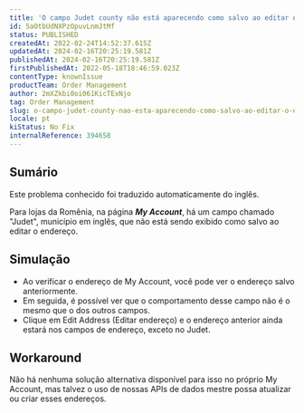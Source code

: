 ```yaml
---
title: 'O campo Judet county não está aparecendo como salvo ao editar o endereço na minha conta na Romênia.'
id: 5aOtbUdNXPzOpuvLnmJtMf
status: PUBLISHED
createdAt: 2022-02-24T14:52:37.615Z
updatedAt: 2024-02-16T20:25:19.581Z
publishedAt: 2024-02-16T20:25:19.581Z
firstPublishedAt: 2022-05-18T18:46:59.023Z
contentType: knownIssue
productTeam: Order Management
author: 2mXZkbi0oi061KicTExNjo
tag: Order Management
slug: o-campo-judet-county-nao-esta-aparecendo-como-salvo-ao-editar-o-endereco-na-minha-conta-na-romenia
locale: pt
kiStatus: No Fix
internalReference: 394658
---
```


## Sumário

<div class="alert alert-info">
  <p>Este problema conhecido foi traduzido automaticamente do inglês.</p>
</div>


Para lojas da Romênia, na página _**My Account**_, há um campo chamado "Judet", município em inglês, que não está sendo exibido como salvo ao editar o endereço.

## Simulação



- Ao verificar o endereço de My Account, você pode ver o endereço salvo anteriormente.
- Em seguida, é possível ver que o comportamento desse campo não é o mesmo que o dos outros campos.
- Clique em Edit Address (Editar endereço) e o endereço anterior ainda estará nos campos de endereço, exceto no Judet.



## Workaround


Não há nenhuma solução alternativa disponível para isso no próprio My Account, mas talvez o uso de nossas APIs de dados mestre possa atualizar ou criar esses endereços.





